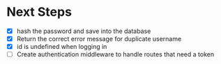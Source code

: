 # Next Steps

- [x] hash the password and save into the database 
- [x] Return the correct error message for duplicate username
- [x] id is undefined when logging in 
- [ ] Create authentication middleware to handle routes that need a token
